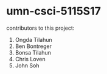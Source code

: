 # umn-csci-5115S17

contributors to this project:

1. Ongda Tilahun
2. Ben Bontreger
3. Bonsa Tilahun
4. Chris Loven
5. John Soh 
